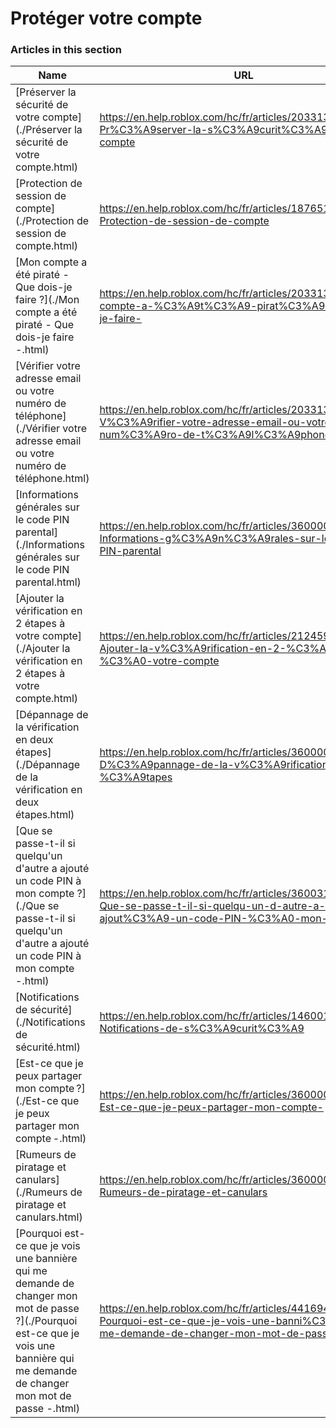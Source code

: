 # Protéger votre compte  
### Articles in this section
Name|URL
-|-
[Préserver la sécurité de votre compte](./Préserver la sécurité de votre compte.html) |https://en.help.roblox.com/hc/fr/articles/203313380-Pr%C3%A9server-la-s%C3%A9curit%C3%A9-de-votre-compte
[Protection de session de compte](./Protection de session de compte.html) |https://en.help.roblox.com/hc/fr/articles/18765146769812-Protection-de-session-de-compte
[Mon compte a été piraté - Que dois-je faire ?](./Mon compte a été piraté - Que dois-je faire -.html) |https://en.help.roblox.com/hc/fr/articles/203313390-Mon-compte-a-%C3%A9t%C3%A9-pirat%C3%A9-Que-dois-je-faire-
[Vérifier votre adresse email ou votre numéro de téléphone](./Vérifier votre adresse email ou votre numéro de téléphone.html) |https://en.help.roblox.com/hc/fr/articles/203313350-V%C3%A9rifier-votre-adresse-email-ou-votre-num%C3%A9ro-de-t%C3%A9l%C3%A9phone
[Informations générales sur le code PIN parental](./Informations générales sur le code PIN parental.html) |https://en.help.roblox.com/hc/fr/articles/360000239523-Informations-g%C3%A9n%C3%A9rales-sur-le-code-PIN-parental
[Ajouter la vérification en 2 étapes à votre compte](./Ajouter la vérification en 2 étapes à votre compte.html) |https://en.help.roblox.com/hc/fr/articles/212459863-Ajouter-la-v%C3%A9rification-en-2-%C3%A9tapes-%C3%A0-votre-compte
[Dépannage de la vérification en deux étapes](./Dépannage de la vérification en deux étapes.html) |https://en.help.roblox.com/hc/fr/articles/360000350706-D%C3%A9pannage-de-la-v%C3%A9rification-en-deux-%C3%A9tapes
[Que se passe-t-il si quelqu'un d'autre a ajouté un code PIN à mon compte ?](./Que se passe-t-il si quelqu'un d'autre a ajouté un code PIN à mon compte -.html) |https://en.help.roblox.com/hc/fr/articles/360031316752-Que-se-passe-t-il-si-quelqu-un-d-autre-a-ajout%C3%A9-un-code-PIN-%C3%A0-mon-compte-
[Notifications de sécurité](./Notifications de sécurité.html) |https://en.help.roblox.com/hc/fr/articles/14600116607508-Notifications-de-s%C3%A9curit%C3%A9
[Est-ce que je peux partager mon compte ?](./Est-ce que je peux partager mon compte -.html) |https://en.help.roblox.com/hc/fr/articles/360000236103-Est-ce-que-je-peux-partager-mon-compte-
[Rumeurs de piratage et canulars](./Rumeurs de piratage et canulars.html) |https://en.help.roblox.com/hc/fr/articles/360000240346-Rumeurs-de-piratage-et-canulars
[Pourquoi est-ce que je vois une bannière qui me demande de changer mon mot de passe ?](./Pourquoi est-ce que je vois une bannière qui me demande de changer mon mot de passe -.html) |https://en.help.roblox.com/hc/fr/articles/4416940180500-Pourquoi-est-ce-que-je-vois-une-banni%C3%A8re-qui-me-demande-de-changer-mon-mot-de-passe-